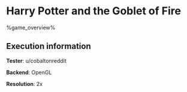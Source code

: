 # Harry Potter and the Goblet of Fire 

%game_overview%

## Execution information

**Tester**: u/cobaltonreddit

**Backend**: OpenGL

**Resolution**: 2x